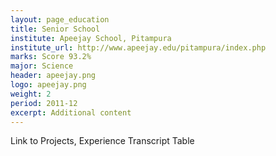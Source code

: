 ```yaml
---
layout: page_education
title: Senior School
institute: Apeejay School, Pitampura
institute_url: http://www.apeejay.edu/pitampura/index.php
marks: Score 93.2%
major: Science
header: apeejay.png
logo: apeejay.png
weight: 2
period: 2011-12
excerpt: Additional content
---
```

Link to Projects, Experience
Transcript Table